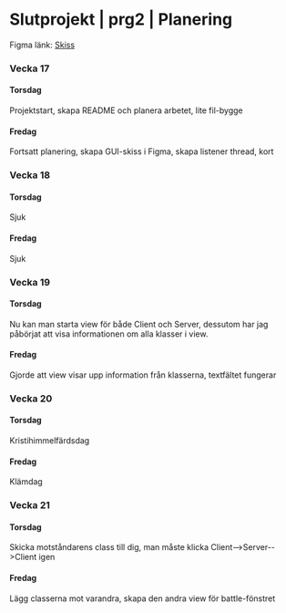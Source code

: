 # Slutprojekt | prg2 | Planering
Figma länk: [Skiss](https://www.figma.com/file/XC344LdQeJfGkvjkx84BDZ/Slutprojekt-prg2?node-id=0%3A1&t=nyfYMHE0qWDocXsw-1)

### Vecka 17
#### Torsdag
Projektstart, skapa README och planera arbetet, lite fil-bygge
#### Fredag
Fortsatt planering, skapa GUI-skiss i Figma, skapa listener thread, kort

### Vecka 18
#### Torsdag
Sjuk
#### Fredag
Sjuk

### Vecka 19
#### Torsdag
Nu kan man starta view för både Client och Server, dessutom har jag påbörjat att visa informationen om alla klasser i view.
#### Fredag
Gjorde att view visar upp information från klasserna, textfältet fungerar

### Vecka 20
#### Torsdag
Kristihimmelfärdsdag
#### Fredag
Klämdag

### Vecka 21
#### Torsdag
Skicka motståndarens class till dig, man måste klicka Client-->Server-->Client igen
#### Fredag
Lägg classerna mot varandra, skapa den andra view för battle-fönstret